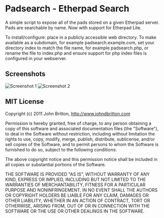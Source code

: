 # Padsearch - Etherpad Search
A simple script to expose all of the pads stored on a given Etherpad server. Pads are searchable by name.
Now with support for Etherpad Lite.

To install/configure: place in a publicly accessible web directory. To make
available as a subdomain, for example padsearch.example.com, set your directory
index to match the file name, for example padsearch.php, or rename the file to
index.php and ensure support for php index files is configured in your webserver.  

## Screenshots
![Screenshot 1](http://f.cl.ly/items/3v3l253f1Q3O2N3E2O2W/Screen%20Shot%202011-09-15%20at%203.51.51%20PM.png)
![Screenshot 2](http://f.cl.ly/items/0d2y0d3T0V3O3r2k1P3F/Screen%20Shot%202011-09-15%20at%203.51.17%20PM.png)

## MIT License

Copyright (c) 2011 John Britton, http://www.johndbritton.com

Permission is hereby granted, free of charge, to any person obtaining
a copy of this software and associated documentation files (the
"Software"), to deal in the Software without restriction, including
without limitation the rights to use, copy, modify, merge, publish,
distribute, sublicense, and/or sell copies of the Software, and to
permit persons to whom the Software is furnished to do so, subject to
the following conditions:

The above copyright notice and this permission notice shall be
included in all copies or substantial portions of the Software.

THE SOFTWARE IS PROVIDED "AS IS", WITHOUT WARRANTY OF ANY KIND,
EXPRESS OR IMPLIED, INCLUDING BUT NOT LIMITED TO THE WARRANTIES OF
MERCHANTABILITY, FITNESS FOR A PARTICULAR PURPOSE AND
NONINFRINGEMENT. IN NO EVENT SHALL THE AUTHORS OR COPYRIGHT HOLDERS BE
LIABLE FOR ANY CLAIM, DAMAGES OR OTHER LIABILITY, WHETHER IN AN ACTION
OF CONTRACT, TORT OR OTHERWISE, ARISING FROM, OUT OF OR IN CONNECTION
WITH THE SOFTWARE OR THE USE OR OTHER DEALINGS IN THE SOFTWARE.
